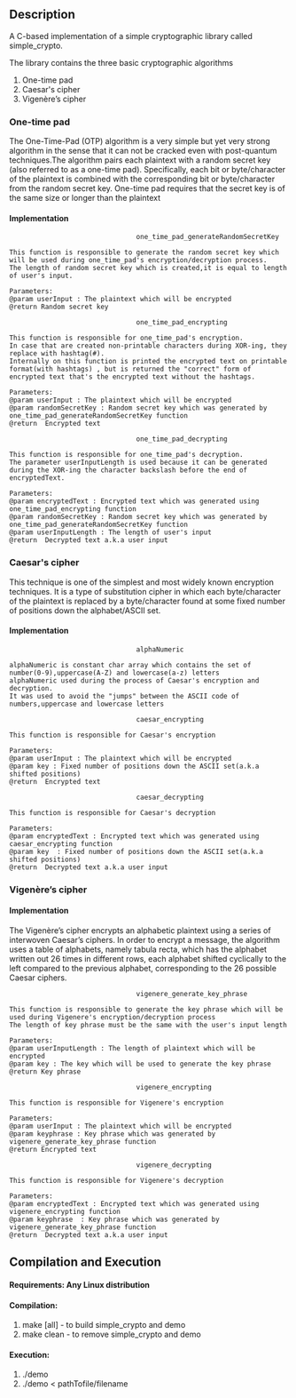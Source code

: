 
## Description

A C-based implementation of a simple cryptographic library called simple_crypto.

The library contains the three basic cryptographic algorithms
1. One-time pad
2. Caesar's cipher
3. Vigenère’s cipher


### One-time pad

The One-Time-Pad (OTP) algorithm is a very simple but yet very strong algorithm in the sense that it can not be cracked even with post-quantum techniques.The algorithm pairs each plaintext with a random secret key (also referred to as a one-time pad). Specifically, each bit or byte/character of the plaintext is combined with the corresponding bit or byte/character from the random secret key. One-time pad requires that the secret key is of the same size or longer than the plaintext

#### Implementation


```
                                one_time_pad_generateRandomSecretKey 
			
This function is responsible to generate the random secret key which will be used during one_time_pad's encryption/decryption process.
The length of random secret key which is created,it is equal to length of user's input.

Parameters:
@param userInput : The plaintext which will be encrypted
@return Random secret key

```

```
                                one_time_pad_encrypting 
	
This function is responsible for one_time_pad's encryption.
In case that are created non-printable characters during XOR-ing, they replace with hashtag(#).
Internally on this function is printed the encrypted text on printable format(with hashtags) , but is returned the "correct" form of encrypted text that's the encrypted text without the hashtags.

Parameters:
@param userInput : The plaintext which will be encrypted
@param randomSecretKey : Random secret key which was generated by one_time_pad_generateRandomSecretKey function
@return  Encrypted text

```

```
				                one_time_pad_decrypting 
	
This function is responsible for one_time_pad's decryption.
The parameter userInputLength is used because it can be generated during the XOR-ing the character backslash before the end of encryptedText.

Parameters:
@param encryptedText : Encrypted text which was generated using one_time_pad_encrypting function
@param randomSecretKey : Random secret key which was generated by one_time_pad_generateRandomSecretKey function
@param userInputLength : The length of user's input
@return  Decrypted text a.k.a user input

```


### Caesar's cipher

This technique is one of the simplest and most widely known encryption techniques. It is a type of substitution cipher in which each byte/character of the plaintext is replaced by a byte/character found at some fixed number of positions down the alphabet/ASCII set. 

#### Implementation


```
					            alphaNumeric

alphaNumeric is constant char array which contains the set of number(0-9),uppercase(A-Z) and lowercase(a-z) letters
alphaNumeric used during the process of Caesar's encryption and decryption.
It was used to avoid the "jumps" between the ASCII code of numbers,uppercase and lowercase letters

```

```
				                caesar_encrypting 
	
This function is responsible for Caesar's encryption

Parameters:
@param userInput : The plaintext which will be encrypted
@param key : Fixed number of positions down the ASCII set(a.k.a shifted positions)
@return  Encrypted text

```

```
				                caesar_decrypting 
	
This function is responsible for Caesar's decryption

Parameters:
@param encryptedText : Encrypted text which was generated using caesar_encrypting function
@param key  : Fixed number of positions down the ASCII set(a.k.a shifted positions)
@return  Decrypted text a.k.a user input

```


### Vigenère’s cipher


#### Implementation
The Vigenère’s cipher encrypts an alphabetic plaintext using a series of interwoven Caesar’s ciphers. In order to encrypt a message, the algorithm uses a table of alphabets, namely tabula recta, which has the alphabet written out 26 times in different rows, each alphabet shifted cyclically to the left compared to the previous alphabet, corresponding to the 26 possible Caesar ciphers.



```
			                    vigenere_generate_key_phrase

This function is responsible to generate the key phrase which will be used during Vigenere's encryption/decryption process
The length of key phrase must be the same with the user's input length

Parameters:
@param userInputLength : The length of plaintext which will be encrypted
@param key : The key which will be used to generate the key phrase
@return Key phrase

```

```
				                vigenere_encrypting
	
This function is responsible for Vigenere's encryption

Parameters:
@param userInput : The plaintext which will be encrypted
@param keyphrase : Key phrase which was generated by vigenere_generate_key_phrase function
@return Encrypted text

```

```
				                vigenere_decrypting	

This function is responsible for Vigenere's decryption

Parameters:
@param encryptedText : Encrypted text which was generated using vigenere_encrypting function
@param keyphrase  : Key phrase which was generated by vigenere_generate_key_phrase function
@return  Decrypted text a.k.a user input

```


## Compilation and Execution

#### Requirements: Any Linux distribution

#### Compilation: 
  1. make [all]  - to build simple_crypto and demo
  2. make clean - to remove simple_crypto and demo


#### Execution: 
  1. ./demo
  2. ./demo < pathTofile/filename
